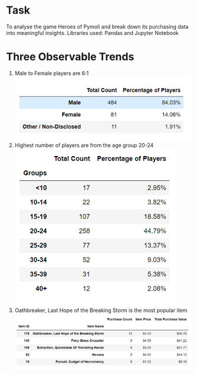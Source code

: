 # Task
To analyse the game Heroes of Pymoli and break down its purchasing data into meaningful insights.
Libraries used: Pandas and Jupyter Notebook

# Three Observable Trends
1. Male to Female players are 6:1  
![](Img/Screenshot%20(82).png)  
2. Highest number of players are from the age group 20-24  
![](Img/Screenshot%20(81).png)  
3. Oathbreaker, Last Hope of the Breaking Storm is the most popular item  
![](Img/Screenshot%20(83).png)

